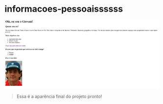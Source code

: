 # informacoes-pessoaissssss

<img src="./assets/projeto-pronto.png" alt="projeaaaaato-pronto">

> Essa é a aparência final do projeto pronto!
